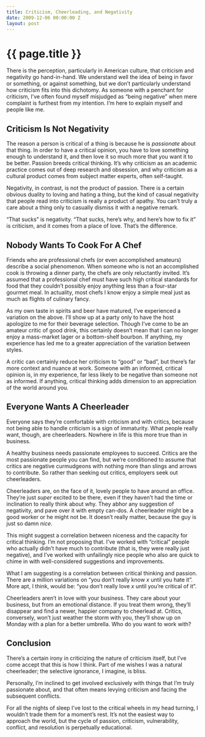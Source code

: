 ```yaml
---
title: Criticism, Cheerleading, and Negativity
date: 2009-12-06 00:00:00 Z
layout: post
---
```


{{ page.title }}
================

There is the perception, particularly in American culture, that criticism and negativity go hand-in-hand. We understand well the idea of being in favor or something, or against something, but we don’t particularly understand how criticism fits into this dichotomy. As someone with a penchant for criticism, I’ve often found myself misjudged as “being negative” when mere complaint is furthest from my intention. I’m here to explain myself and people like me.

Criticism Is Not Negativity
---------------------------

The reason a person is critical of a thing is because he is *passionate* about that thing. In order to have a critical opinion, you have to love something enough to understand it, and then love it so much more that you want it to be better. Passion breeds critical thinking. It’s why criticism as an academic practice comes out of deep research and obsession, and why criticism as a cultural product comes from subject matter experts, often self-taught.

Negativity, in contrast, is not the product of passion. There is a certain obvious duality to loving and hating a thing, but the kind of casual negativity that people read into criticism is really a product of apathy. You can’t truly a care about a thing only to casually dismiss it with a negative remark.

“That sucks” is negativity. “That sucks, here’s why, and here’s how to fix it” is criticism, and it comes from a place of love. That’s the difference.

Nobody Wants To Cook For A Chef
-------------------------------

Friends who are professional chefs (or even accomplished amateurs) describe a social phenomenon. When someone who is not an accomplished cook is throwing a dinner party, the chefs are only reluctantly invited. It’s assumed that a professional chef must have such high critical standards for food that they couldn’t possibly enjoy anything less than a four-star gourmet meal. In actuality, most chefs I know enjoy a simple meal just as much as flights of culinary fancy.

As my own taste in spirits and beer have matured, I’ve experienced a variation on the above. I’ll show up at a party only to have the host apologize to me for their beverage selection. Though I’ve come to be an amateur critic of good drink, this certainly doesn’t mean that I can no longer enjoy a mass-market lager or a bottom-shelf bourbon. If anything, my experience has led me to a greater appreciation of the variation between styles.

A critic can certainly reduce her criticism to “good” or “bad”, but there’s far more context and nuance at work. Someone with an informed, critical opinion is, in my experience, far less likely to be negative than someone not as informed. If anything, critical thinking adds dimension to an appreciation of the world around you.

Everyone Wants A Cheerleader
----------------------------

Everyone says they’re comfortable with criticism and with critics, because not being able to handle criticism is a sign of immaturity. What people really want, though, are cheerleaders. Nowhere in life is this more true than in business.

A healthy business needs passionate employees to succeed. Critics are the most passionate people you can find, but we’re conditioned to assume that critics are negative curmudgeons with nothing more than slings and arrows to contribute. So rather than seeking out critics, employers seek out cheerleaders.

Cheerleaders are, on the face of it, lovely people to have around an office. They’re just *super* excited to be there, even if they haven’t had the time or inclination to really think about why. They abhor any suggestion of negativity, and pave over it with empty can-dos. A cheerleader might be a good worker or he might not be. It doesn’t really matter, because the guy is just so damn *nice*.

This might suggest a correlation between niceness and the capacity for critical thinking. I’m not proposing that. I’ve worked with “critical” people who actually didn’t have much to contribute (that is, they were really just negative), and I’ve worked with unfailingly nice people who also are quick to chime in with well-considered suggestions and improvements.

What I am suggesting is a correlation between critical thinking and passion. There are a million variations on “you don’t really know *x* until you hate it”. More apt, I think, would be: “you don’t really love *x* until you’re critical of it”.

Cheerleaders aren’t in love with your business. They care about your business, but from an emotional distance. If you treat them wrong, they’ll disappear and find a newer, happier company to cheerlead at. Critics, conversely, won’t just weather the storm with you, they’ll show up on Monday with a plan for a better umbrella. Who do you want to work with?

Conclusion
----------

There’s a certain irony in criticizing the nature of criticism itself, but I’ve come accept that this is how I think. Part of me wishes I was a natural cheerleader; the selective ignorance, I imagine, is bliss.

Personally, I’m inclined to get involved exclusively with things that I’m truly passionate about, and that often means levying criticism and facing the subsequent conflicts.

For all the nights of sleep I’ve lost to the critical wheels in my head turning, I wouldn’t trade them for a moment’s rest. It’s not the easiest way to approach the world, but the cycle of passion, criticism, vulnerability, conflict, and resolution is perpetually educational.
